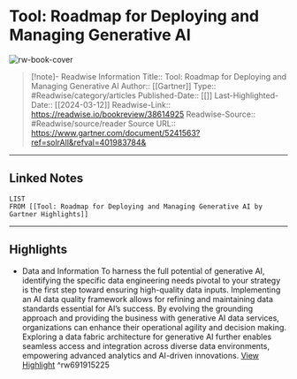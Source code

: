 # Tool: Roadmap for Deploying and Managing Generative AI

![rw-book-cover](https://readwise-assets.s3.amazonaws.com/static/images/article2.74d541386bbf.png)
<br>
>[!note]- Readwise Information
>Title:: Tool: Roadmap for Deploying and Managing Generative AI
>Author:: [[Gartner]]
>Type:: #Readwise/category/articles
>Published-Date:: [[]]
>Last-Highlighted-Date:: [[2024-03-12]]
>Readwise-Link:: https://readwise.io/bookreview/38614925
>Readwise-Source:: #Readwise/source/reader
>Source URL:: https://www.gartner.com/document/5241563?ref=solrAll&refval=401983784&
--- 

## Linked Notes
```dataview
LIST
FROM [[Tool: Roadmap for Deploying and Managing Generative AI by Gartner Highlights]]
```

---

## Highlights
- Data and Information
  To harness the full potential of generative AI, identifying the specific data engineering needs pivotal to your strategy is the first step toward ensuring high-quality data inputs. Implementing an AI data quality framework allows for refining and maintaining data standards essential for AI’s success. By evolving the grounding approach and providing the business with generative AI data services, organizations can enhance their operational agility and decision making. Exploring a data fabric architecture for generative AI further enables seamless access and integration across diverse data environments, empowering advanced analytics and AI-driven innovations. [View Highlight](https://readwise.io/open/691915225) ^rw691915225
